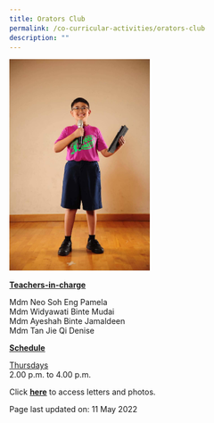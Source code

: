 ```yaml
---
title: Orators Club
permalink: /co-curricular-activities/orators-club
description: ""
---
```

<img style="width: 50%;" src="/images/orators.jpeg" />
<p><u><strong>Teachers-in-charge</strong></u></p>
<p>Mdm Neo Soh Eng Pamela<br />Mdm Widyawati Binte Mudai<br />Mdm Ayeshah Binte Jamaldeen<br />Mdm Tan Jie Qi Denise</p>
<p><u><strong>Schedule</strong></u></p>
<p><u>Thursdays</u><br />2.00 p.m. to 4.00 p.m.</p>
<p>Click <a href="https://drive.google.com/open?id=1C5CQqn07nBQJ2Cm6_3JriQM_xS7QKKV8" target="_blank" rel="noopener"><strong>here</strong></a> to access letters and photos.</p>
<p>Page last updated on: 11 May 2022</p>